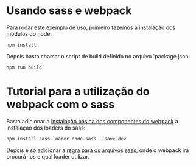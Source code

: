 # Usando sass e webpack

Para rodar este exemplo de uso, primeiro fazemos a instalação dos módulos do node:

```
npm install
```

Depois basta chamar o script de build definido no arquivo 'package.json:

```
npm run build
```

# Tutorial para a utilização do webpack com o sass

Basta adicionar a [instalação básica dos componentes do webpack](https://github.com/Dirack/Estudos/tree/master/webpack/simples#tutorial-para-utiliza%C3%A7%C3%A3o-do-webpack-em-um-projeto-simples)
a instalação dos loaders do sass:

```
npm install sass-loader node-sass --save-dev
```

Depois é só adicionar a [regra para os arquivos sass](https://github.com/Dirack/Estudos/blob/b2648a877379ad1ea0d5bc61c464b88f428efc77/webpack/sass/webpack.config.js#L14),
onde o webpack irá procurá-los e qual loader utilizar.
